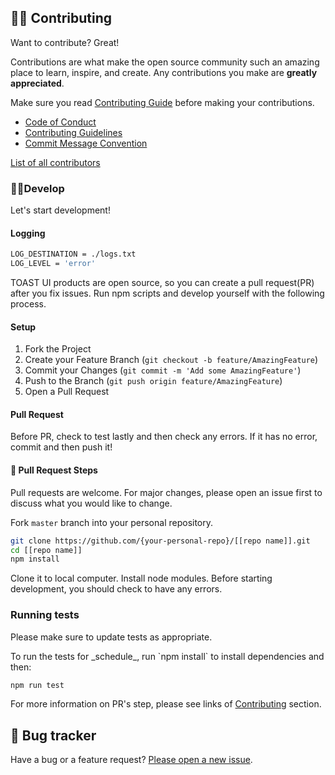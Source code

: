 
## 👩‍💻 Contributing

Want to contribute? Great!

Contributions are what make the open source community such an amazing place to learn, inspire, and create. Any contributions you make are **greatly appreciated**.

Make sure you read [Contributing Guide](Contributing.md) before making your contributions.
- [Code of Conduct](CODE_OF_CONDUCT.md)
- [Contributing Guidelines](CONTRIBUTING.md)
- [Commit Message Convention](COMMIT_MESSAGE_CONVENTION.md)

[List of all contributors](https://github.com/chrisaugu/pngx-api/graphs/contributors)

### 🧑‍💻Develop
Let's start development!

#### Logging
```sh
LOG_DESTINATION = ./logs.txt
LOG_LEVEL = 'error'
```

TOAST UI products are open source, so you can create a pull request(PR) after you fix issues.
Run npm scripts and develop yourself with the following process.

#### Setup
1. Fork the Project
2. Create your Feature Branch (`git checkout -b feature/AmazingFeature`)
3. Commit your Changes (`git commit -m 'Add some AmazingFeature'`)
4. Push to the Branch (`git push origin feature/AmazingFeature`)
5. Open a Pull Request

#### Pull Request
Before PR, check to test lastly and then check any errors.
If it has no error, commit and then push it!

#### 🔧 Pull Request Steps
Pull requests are welcome. For major changes, please open an issue first to discuss what you would like to change.

Fork `master` branch into your personal repository.
``` sh
git clone https://github.com/{your-personal-repo}/[[repo name]].git
cd [[repo name]]
npm install
```
Clone it to local computer. Install node modules.
Before starting development, you should check to have any errors.

### Running tests
Please make sure to update tests as appropriate.

To run the tests for \_schedule\_, run \`npm install\` to install dependencies and then:
```sh
npm run test
```

For more information on PR's step, please see links of [Contributing](#contributing) section.

## 🐛 Bug tracker

Have a bug or a feature request? [Please open a new issue](https://github.com/chrisaugu/pngx-api/issues).